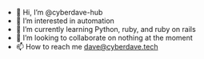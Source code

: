 - 👋 Hi, I’m @cyberdave-hub
- 👀 I’m interested in automation
- 🌱 I’m currently learning Python, ruby, and ruby on rails
- 💞️ I’m looking to collaborate on nothing at the moment
- 📫 How to reach me dave@cyberdave.tech

<!---
cyberdave-hub/cyberdave-hub is a ✨ special ✨ repository because its `README.md` (this file) appears on your GitHub profile.
You can click the Preview link to take a look at your changes.
--->
